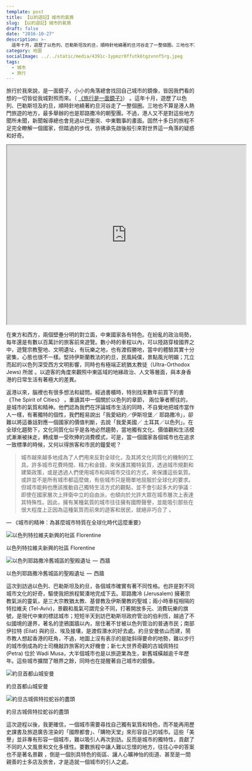 ```yaml
---
template: post
title: 【以約遊記】城市的氣質
slug: 【以約遊記】城市的氣質
draft: false
date: "2016-10-27"
description: >-
  這年十月，遊歷了以色列、巴勒斯坦及約旦，順時針地繞著約旦河谷走了一整個圈。三地也不算是港人熱門旅遊的地方，最多舉辦的也是耶路撒冷的朝聖團。不過，港人又不是對這些地方聞所未聞，新聞報導總也會見過以巴衝突、中東戰事的畫面。固然十多日的旅程不足完全瞭解一個國家，但踏過的步伐，彷彿承先啟後般引來對世界這一角落的疑惑和好奇。
category: 地圖
socialImage: ../../static/media/4391c-1ypmzr0ffutk6tgzvnnf5rg.jpeg
tags:
  - 城市
  - 旅行
---
```


旅行於我來說，是一面鏡子，小小的角落總會找回自己城市的鏡像，皆因我們看的想的一切皆從我城對照而來。（ [《旅行是一面鏡子》](/posts/旅行是一面鏡子)） 。這年十月，遊歷了以色列、巴勒斯坦及約旦，順時針地繞著約旦河谷走了一整個圈。三地也不算是港人熱門旅遊的地方，最多舉辦的也是耶路撒冷的朝聖團。不過，港人又不是對這些地方聞所未聞，新聞報導總也會見過以巴衝突、中東戰事的畫面。固然十多日的旅程不足完全瞭解一個國家，但踏過的步伐，彷彿承先啟後般引來對世界這一角落的疑惑和好奇。

<iframe src="https://www.google.com/maps/d/embed?mid=1BDgsVtxcp62O5a1QENafJkZN8OQ" width="640" height="480"></iframe>

在東方和西方，兩個壁壘分明的對立面，中東國家各有特色。在紛亂的政治局勢，每年還是有數以百萬計的旅客前來遊覽。數小時的車程以內，可以陸路穿梭國界之中，遊覽宗教聖地、文明遺址，有玩樂之地，也有渡假勝地，當中的體驗其實十分密集，心態也很不一樣。堅持伊斯蘭教法的約旦，民風純僕，景點風光明媚；兀立而起的以色列深受西方文明影響，同時也有極端正統猶太教徒（Ultra-Orthodox Jews) 所居 。以遊客的角度來觀照中東區域的地緣政治、人文等層面，與本身香港的日常生活有著極大的差異。

返港以來，腦裡也有很多想法和疑問。經過書櫃時，特別找來數年前買下的書《The Spirit of Cities》 ，重讀其中一個關於以色列的章節， 兩位筆者嚮往的，是城市的氣質和精神。他們認為我們在評論城市生活的同時，不自覺地把城市當作人一樣，有著獨特的個性，我們輕易說出「我愛紐約／伊斯坦堡／ 耶路撒冷」，卻難以將這番話對應一個國家的價值判斷，去說「我愛美國／ 土耳其／以色列」。在全球化趨勢下，文化同質化似乎是各地必然趨勢，當地獨有文化、價值觀和生活模式漸漸被抹走，轉成單一受吹捧的消費模式，可是，當一個國家各個城市也在追求一致標準的時候，又何以得旅客和市民的鐘愛呢？

> 城市越來越多地成為了人們用來反對全球化，及其將文化同質化的機制的工具。許多城市花費時間、精力和金錢，來保護其獨特氣質，透過城市規劃和  
> 建築政策，或是透過人們使用城市和與城市交往的方式，來保護這些氣質。或許並不是所有城市都這麼做，有些城市只是簡單地屈服於全球化的要求。但城市能夠也應該推動自己獨特生活方式的觀點，並不會引起多大的爭議：即使在國家層次上拝衛中立的自由派，也傾向於允許大眾在城市層次上表達其特殊性。因此，擁有某種氣質的城市往往擁有國際聲譽，並能吸引那些在很大程度上正因為這種氣質而前來的遊客和居民，就絕非巧合了 。

— 《城市的精神：為甚麼城市特質在全球化時代這麼重要》

![以色列特拉維夫新興的社區 Florentine](media/cc9f7-1i5ztpyjmfgwdb_6w4rqsdg.jpeg)

以色列特拉維夫新興的社區 Florentine

![以色列耶路撒冷舊城區的聖殿遺址  —  西牆](media/5c0d6-1-j4kx2eid7tgzx8kr9qrkq.jpeg)

以色列耶路撒冷舊城區的聖殿遺址  —  西牆

這次到訪過以色列、巴勒斯坦及約旦，各個城市確實有著不同性格。也許是對不同城市文化的好奇，驅使我把旅程緊湊地完成下去。耶路撒冷 (Jerusalem) 擁著宗教氣派的靈氣，是三大宗教猶太教、基督教及伊斯蘭教的聖城；兩小時車程相隔的特拉維夫 (Tel-Aviv)，景觀和風氣可謂完全不同，打著開放多元、消費玩樂的旗號，是現代中東的標誌城市；短短半天到訪巴勒斯坦政府管治的伯利恆，越過了不似國境的邊界，著名的塗鴉圍牆以內，居住著不甘被以色列管治的普通市民；南部伊拉特 (Eilat) 與約旦、埃及接壤，是渡假潛水的好去處。約旦安曼依山而建，鬧市教人想起香港的旺角，不過，地圖上沒有表示的是陡斜得要命的地勢，難以步行的城市倒成為的士司機敲詐旅客的大好機會；新七大世界奇觀的古城佩特拉 (Petra) 位於 Wadi Musa，大半個城市也是以旅遊業為生，新舊城橫越逾千年歷年。這些城市擴闊了眼界之餘，同時也在提醒著自己城市的鏡像。

![約旦首都山城安曼](media/2454a-1ro2pvs2_hccjiffdd5obia.jpeg)

約旦首都山城安曼

![約旦古城佩特拉蛇谷的盡頭](media/1021a-1qv7i6kpyeocrfcp4ltmfdw.jpeg)

約旦古城佩特拉蛇谷的盡頭

這次遊程以後，我更確信，一個城市需要尋找自己獨有氣質和特色，而不能再用歷史課書及旅遊廣告渲染的「國際都會」、「購物天堂」來形容自己的城市。這些「美譽」並非專有形容一個城市，難以吸引人再次到訪。反而是城市的獨特性，貢獻了不同的人文風景和文化多樣性。要數旅程中讓人難以忘懷的地方，往往心中的答案也不是著名景觀 ，倒是一個別具特色的街區、讓人心曠神怡的街道、甚至是一間親善的士多店及旅舍，才是造就一個城市的引人之處。

